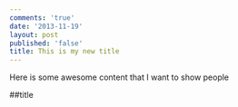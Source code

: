 ```yaml
---
comments: 'true'
date: '2013-11-19'
layout: post
published: 'false'
title: This is my new title
---
```

Here is some awesome content that I want to show people

##title